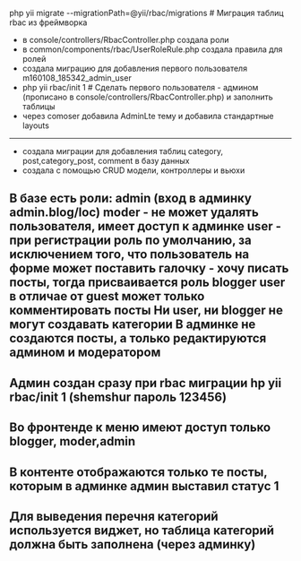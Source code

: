  php yii migrate --migrationPath=@yii/rbac/migrations  # Миграция таблиц rbac из фреймворка
- в console/controllers/RbacController.php создала роли
- в common/components/rbac/UserRoleRule.php создала правила для ролей
- создала миграцию для добавления первого пользователя m160108_185342_admin_user
- php yii rbac/init 1    # Сделать первого пользователя - админом (прописано в console/controllers/RbacController.php) и заполнить таблицы
- через comoser добавила AdminLte тему и добавила стандартные layouts
_______________________________________________________________________________
- создала миграции для добавления таблиц category, post,category_post, comment в базу данных
- cоздала с помощью CRUD модели, контроллеры и вьюхи

В базе есть роли:
admin (вход в админку admin.blog/loc)
moder - не может удалять пользователя, имеет доступ к админке
user - при регистрации роль по умолчанию, за исключением того, что пользователь на форме может поставить
галочку - хочу писать посты, тогда присваивается роль blogger
user в отличае от guest может только комментировать посты
Ни user, ни blogger не могут создавать категории
В админке не создаются посты, а только редактируются админом и модератором
------------------------------------------------------------------------------------
Админ создан сразу при rbac миграции hp yii rbac/init 1 (shemshur пароль 123456)
------------------------------------------------------------------------------------

Во фронтенде к меню имеют доступ только blogger, moder,admin
-------------------------------------------------------------------------------------
В контенте отображаются только те посты, которым в админке админ выставил статус 1
-------------------------------------------------------------------------------------
Для выведения перечня категорий используется виджет, но таблица категорий должна быть заполнена (через админку)
--------------------------------------------------------------------------------------
